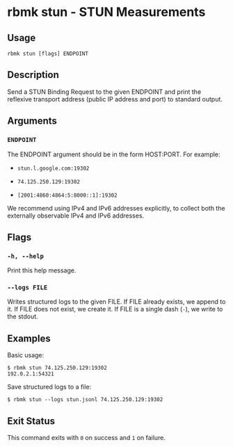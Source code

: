 
# rbmk stun - STUN Measurements

## Usage

```
rbmk stun [flags] ENDPOINT
```

## Description

Send a STUN Binding Request to the given ENDPOINT and print the reflexive
transport address (public IP address and port) to standard output.

## Arguments

### `ENDPOINT`

The ENDPOINT argument should be in the form HOST:PORT. For example:

- `stun.l.google.com:19302`

- `74.125.250.129:19302`

- `[2001:4860:4864:5:8000::1]:19302`

We recommend using IPv4 and IPv6 addresses explicitly, to collect both
the externally observable IPv4 and IPv6 addresses.

## Flags

### `-h, --help`

Print this help message.

### `--logs FILE`

Writes structured logs to the given FILE. If FILE already exists, we
append to it. If FILE does not exist, we create it. If FILE is a single
dash (`-`), we write to the stdout.

## Examples

Basic usage:

```
$ rbmk stun 74.125.250.129:19302
192.0.2.1:54321
```

Save structured logs to a file:

```
$ rbmk stun --logs stun.jsonl 74.125.250.129:19302
```

## Exit Status

This command exits with `0` on success and `1` on failure.
